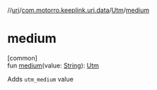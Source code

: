 //[uri](../../../index.md)/[com.motorro.keeplink.uri.data](../index.md)/[Utm](index.md)/[medium](medium.md)

# medium

[common]\
fun [medium](medium.md)(value: [String](https://kotlinlang.org/api/latest/jvm/stdlib/kotlin/-string/index.html)): [Utm](index.md)

Adds `utm_medium` value
